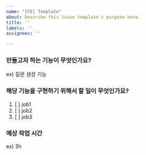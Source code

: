 ```yaml
---
name: "[FE] Template"
about: Describe this issue template's purpose here.
title: ''
labels: ''
assignees: ''

---
```


### 만들고자 하는 기능이 무엇인가요?
ex) 질문 생성 기능

### 해당 기능을 구현하기 위해서 할 일이 무엇인가요?
1. [ ]  job1
2. [ ]  job2
3. [ ]  job3

### 예상 작업 시간
ex) 3h
